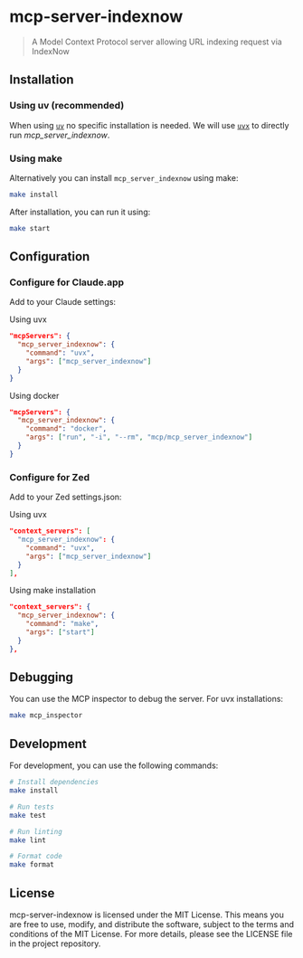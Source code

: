 # mcp-server-indexnow

> A Model Context Protocol server allowing URL indexing request via IndexNow

## Installation

### Using uv (recommended)

When using [`uv`](https://docs.astral.sh/uv/) no specific installation is needed. We will use [`uvx`](https://docs.astral.sh/uv/guides/tools/) to directly run *mcp_server_indexnow*.

### Using make

Alternatively you can install `mcp_server_indexnow` using make:
```bash
make install
```

After installation, you can run it using:
```bash
make start
```

## Configuration

### Configure for Claude.app

Add to your Claude settings:

Using uvx
```json
"mcpServers": {
  "mcp_server_indexnow": {
    "command": "uvx",
    "args": ["mcp_server_indexnow"]
  }
}
```

Using docker
```json
"mcpServers": {
  "mcp_server_indexnow": {
    "command": "docker",
    "args": ["run", "-i", "--rm", "mcp/mcp_server_indexnow"]
  }
}
```

### Configure for Zed

Add to your Zed settings.json:

Using uvx
```json
"context_servers": [
  "mcp_server_indexnow": {
    "command": "uvx",
    "args": ["mcp_server_indexnow"]
  }
],
```

Using make installation
```json
"context_servers": {
  "mcp_server_indexnow": {
    "command": "make",
    "args": ["start"]
  }
},
```

## Debugging

You can use the MCP inspector to debug the server. For uvx installations:
```bash
make mcp_inspector
```

## Development

For development, you can use the following commands:

```bash
# Install dependencies
make install

# Run tests
make test

# Run linting
make lint

# Format code
make format
```

## License

mcp-server-indexnow is licensed under the MIT License. This means you are free to use, modify, and distribute the software, subject to the terms and conditions of the MIT License. For more details, please see the LICENSE file in the project repository.